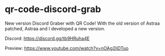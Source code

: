 # qr-code-discord-grab
New version Discord Graber with QR Code! With the old version of Astraa patched, Astraa and I developed a new version.  

Discord: https://discord.gg/tb9HRuha4E


Preview: https://www.youtube.com/watch?v=nOAg2liDTuo
